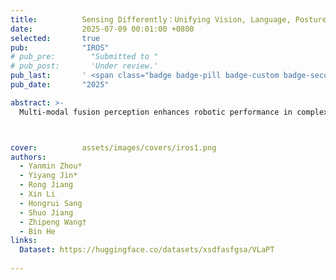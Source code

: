 ```yaml
---
title:          Sensing Differently：Unifying Vision, Language, Posture and Tactile in Robotic Perception  
date:           2025-07-09 00:01:00 +0800
selected:       true
pub:            "IROS"
# pub_pre:        "Submitted to "
# pub_post:       'Under review.'
pub_last:       ' <span class="badge badge-pill badge-custom badge-secondary">Conference</span><span class="badge badge-pill badge-custom badge-warning">Poster</span>'
pub_date:       "2025"

abstract: >-
  Multi-modal fusion perception enhances robotic performance in complex tasks by providing more comprehensive information than single modality. While tactile and proprioceptive sensing are effective for direct contact tasks like grasping, current research mainly focuses on vision-language fusion, neglecting other embodied modalities. The primary challenges of this limitation are the difficulty in generating natural language labels for embodied information like tactile and proprioception and aligning them with vision and language. To address this, we introduce VLaPT, a novel multi-modal grasping dataset that aligns vision and language (VL) with posture and tactile (PT), enabling robots to sense differently from environment to self. VLaPT includes 75 objects, 1,533 grasps, and over 78K synchronized vision-language-posture-tactile pairs. The dataset incorporates structured, rich-text descriptions generated using modality-level language annotation templates, ensuring effective cross-modality alignment. Leveraging this dataset, we trained a lightweight multi-modal alignment framework, CLIP-ME, which enhances the performance of several downstream tasks with only a 5\% increase in parameters. The VLaPT is publicly available in https://huggingface.co/datasets/xsdfasfgsa/VLaPT. 



cover:          assets/images/covers/iros1.png
authors:
  - Yanmin Zhou*  
  - Yiyang Jin*  
  - Rong Jiang  
  - Xin Li  
  - Hongrui Sang  
  - Shuo Jiang  
  - Zhipeng Wang†  
  - Bin He
links:
  Dataset: https://huggingface.co/datasets/xsdfasfgsa/VLaPT
  
---
```



